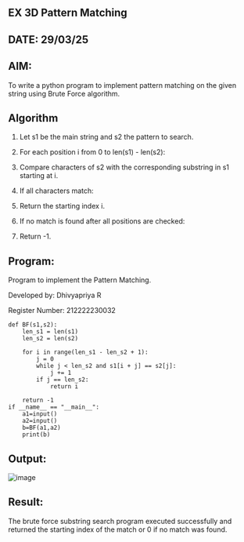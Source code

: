 ## EX 3D Pattern Matching
## DATE: 29/03/25

## AIM:
To write a python program to implement pattern matching on the given string using Brute Force algorithm.

## Algorithm
1. Let s1 be the main string and s2 the pattern to search.

2. For each position i from 0 to len(s1) - len(s2):

3. Compare characters of s2 with the corresponding substring in s1 starting at i.

4. If all characters match:

5. Return the starting index i.

6. If no match is found after all positions are checked:

7. Return -1.

## Program:
Program to implement the Pattern Matching.

Developed by: Dhivyapriya R

Register Number: 212222230032

```
def BF(s1,s2):
    len_s1 = len(s1)
    len_s2 = len(s2)

    for i in range(len_s1 - len_s2 + 1):
        j = 0
        while j < len_s2 and s1[i + j] == s2[j]:
            j += 1
        if j == len_s2:
            return i

    return -1
if __name__ == "__main__":
    a1=input() 
    a2=input() 
    b=BF(a1,a2)
    print(b)
```

## Output:
![image](https://github.com/user-attachments/assets/9a94254c-0e16-4280-8847-322caf6c244f)


## Result:
The brute force substring search program executed successfully and returned the starting index of the match or 0 if no match was found.
